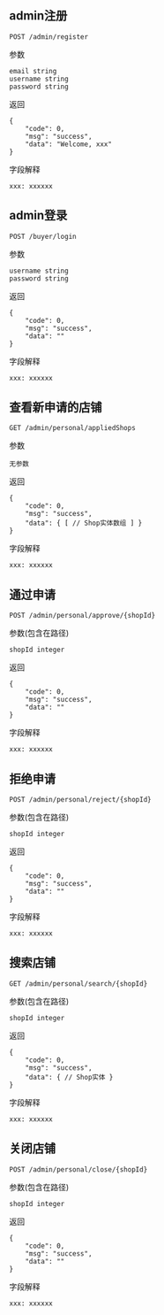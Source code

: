 ## admin注册
```
POST /admin/register
```

参数

```
email string
username string
password string
```

返回

```
{
    "code": 0,
    "msg": "success",
    "data": "Welcome, xxx"
}
```
字段解释

```
xxx: xxxxxx
```

## admin登录
```
POST /buyer/login
```

参数

```
username string
password string
```

返回

```
{
    "code": 0,
    "msg": "success",
    "data": ""
}
```
字段解释

```
xxx: xxxxxx
```

## 查看新申请的店铺
```
GET /admin/personal/appliedShops
```

参数

```
无参数
```

返回

```
{
    "code": 0,
    "msg": "success",
    "data": { [ // Shop实体数组 ] }
}
```
字段解释

```
xxx: xxxxxx
```

## 通过申请
```
POST /admin/personal/approve/{shopId}
```

参数(包含在路径)

```
shopId integer
```

返回

```
{
    "code": 0,
    "msg": "success",
    "data": ""
}
```
字段解释

```
xxx: xxxxxx
```

## 拒绝申请
```
POST /admin/personal/reject/{shopId}
```

参数(包含在路径)

```
shopId integer
```

返回

```
{
    "code": 0,
    "msg": "success",
    "data": ""
}
```
字段解释

```
xxx: xxxxxx
```
## 搜索店铺
```
GET /admin/personal/search/{shopId}
```

参数(包含在路径)

```
shopId integer
```

返回

```
{
    "code": 0,
    "msg": "success",
    "data": { // Shop实体 }
}
```
字段解释

```
xxx: xxxxxx
```

## 关闭店铺
```
POST /admin/personal/close/{shopId}
```

参数(包含在路径)

```
shopId integer
```

返回

```
{
    "code": 0,
    "msg": "success",
    "data": ""
}
```
字段解释

```
xxx: xxxxxx
```

